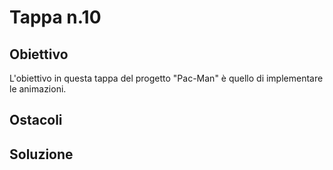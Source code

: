 # Tappa n.10
## Obiettivo
L'obiettivo in questa tappa del progetto "Pac-Man" è quello di implementare le animazioni.
## Ostacoli

## Soluzione
